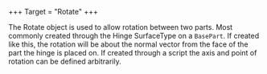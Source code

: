 +++
Target = "Rotate"
+++

The Rotate object is used to allow rotation between two parts. Most commonly created through the Hinge SurfaceType on a `BasePart`. If created like this, the rotation will be about the normal vector from the face of the part the hinge is placed on. If created through a script the axis and point of rotation can be defined arbitrarily.